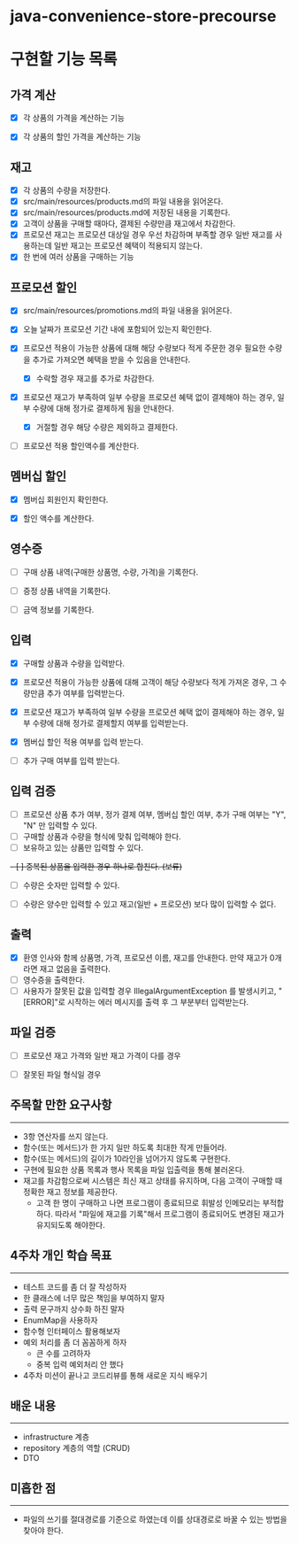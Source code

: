 # java-convenience-store-precourse

# 구현할 기능 목록

## 가격 계산
- [x] 각 상품의 가격을 계산하는 기능
- [x] 각 상품의 할인 가격을 계산하는 기능


## 재고
- [x] 각 상품의 수량을 저장한다.
- [x] src/main/resources/products.md의 파일 내용을 읽어온다.
- [x] src/main/resources/products.md에 저장된 내용을 기록한다.
- [x] 고객이 상품을 구매할 때마다, 결제된 수량만큼 재고에서 차감한다.
- [x] 프로모션 재고는 프로모션 대상일 경우 우선 차감하며 부족할 경우 일반 재고를 사용하는데
일반 재고는 프로모션 혜택이 적용되지 않는다.
- [x] 한 번에 여러 상품을 구매하는 기능

## 프로모션 할인

- [x] src/main/resources/promotions.md의 파일 내용을 읽어온다.
- [x] 오늘 날짜가 프로모션 기간 내에 포함되어 있는지 확인한다.
- [x] 프로모션 적용이 가능한 상품에 대해 해당 수량보다 적게 주문한 경우 필요한
수량을 추가로 가져오면 혜택을 받을 수 있음을 안내한다.
  - [x] 수락할 경우 재고를 추가로 차감한다.
- [x] 프로모션 재고가 부족하여 일부 수량을 프로모션 혜택 없이 결제해야 하는 경우,
일부 수량에 대해 정가로 결제하게 됨을 안내한다.
  - [x] 거절할 경우 해당 수량은 제외하고 결제한다.
- [ ] 프로모션 적용 할인액수를 계산한다.


## 멤버십 할인

- [x] 멤버십 회원인지 확인한다.
- [x] 할인 액수를 계산한다.


## 영수증

- [ ] 구매 상품 내역(구매한 상품명, 수량, 가격)을 기록한다.
- [ ] 증정 상품 내역을 기록한다.
- [ ] 금액 정보를 기록한다.



## 입력
- [x] 구매할 상품과 수량을 입력받다.
- [x] 프로모션 적용이 가능한 상품에 대해 고객이 해당 수량보다 적게 가져온 경우, 
그 수량만큼 추가 여부를 입력받는다.
- [x] 프로모션 재고가 부족하여 일부 수량을 프로모션 혜택 없이 결제해야 하는 경우, 
일부 수량에 대해 정가로 결제할지 여부를 입력받는다.
- [x] 멤버십 할인 적용 여부를 입력 받는다.
- [ ] 추가 구매 여부를 입력 받는다.





## 입력 검증

- [ ] 프로모션 상품 추가 여부, 정가 결제 여부, 멤버십 할인 여부,
추가 구매 여부는 "Y", "N" 만 입력할 수 있다.
- [ ] 구매할 상품과 수량을 형식에 맞춰 입력해야 한다.
- [ ] 보유하고 있는 상품만 입력할 수 있다.

~~- [ ] 중복된 상품을 입력한 경우 하나로 합친다. (보류)~~
- [ ] 수량은 숫자만 입력할 수 있다.
- [ ] 수량은 양수만 입력할 수 있고 재고(일반 + 프로모션) 보다 많이 입력할 수 없다.


## 출력

- [x] 환영 인사와 함께 상품명, 가격, 프로모션 이름, 재고를 안내한다. 
만약 재고가 0개라면 재고 없음을 출력한다.
- [ ] 영수증을 출력한다.
- [ ] 사용자가 잘못된 값을 입력할 경우 IllegalArgumentException 를 발생시키고, 
"[ERROR]"로 시작하는 에러 메시지를 출력 후 그 부분부터 입력받는다.

## 파일 검증

- [ ] 프로모션 재고 가격와 일반 재고 가격이 다를 경우
- [ ] 잘못된 파일 형식일 경우


## 주목할 만한 요구사항

---
- 3항 연산자를 쓰지 않는다.
- 함수(또는 메서드)가 한 가지 일만 하도록 최대한 작게 만들어라.
- 함수(또는 메서드)의 길이가 10라인을 넘어가지 않도록 구현한다.
- 구현에 필요한 상품 목록과 행사 목록을 파일 입출력을 통해 불러온다.
- 재고를 차감함으로써 시스템은 최신 재고 상태를 유지하며,
다음 고객이 구매할 때 정확한 재고 정보를 제공한다.
  - 고객 한 명이 구매하고 나면 프로그램이 종료되므로 휘발성 인메모리는 부적합하다. 따라서
"파일에 재고를 기록"해서 프로그램이 종료되어도 변경된 재고가 유지되도록 해야한다.


## 4주차 개인 학습 목표

---
- 테스트 코드를 좀 더 잘 작성하자
- 한 클래스에 너무 많은 책임을 부여하지 말자
- 출력 문구까지 상수화 하진 말자
- EnumMap을 사용하자
- 함수형 인터페이스 활용해보자
- 예외 처리를 좀 더 꼼꼼하게 하자
  - 큰 수를 고려하자
  - 중복 입력 예외처리 안 했다
- 4주차 미션이 끝나고 코드리뷰를 통해 새로운 지식 배우기


## 배운 내용

---
- infrastructure 계층
- repository 계층의 역할 (CRUD)
- DTO


## 미흡한 점

---
- 파일의 쓰기를 절대경로를 기준으로 하였는데 이를 상대경로로 바꿀 수 있는 방법을 찾아야 한다.